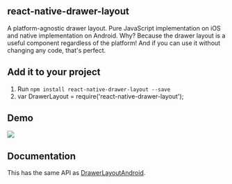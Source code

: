 ## react-native-drawer-layout

A platform-agnostic drawer layout. Pure JavaScript implementation on iOS and native implementation on Android. Why? Because the drawer layout is a useful component regardless of the platform! And if you can use it without changing any code, that's perfect.

## Add it to your project

1. Run `npm install react-native-drawer-layout --save`
1. var DrawerLayout = require('react-native-drawer-layout');

## Demo

![](https://raw.githubusercontent.com/iodine/react-native-drawer-layout/master/demo.gif)

## Documentation

This has the same API as [DrawerLayoutAndroid](https://facebook.github.io/react-native/docs/drawerlayoutandroid.html#content).

